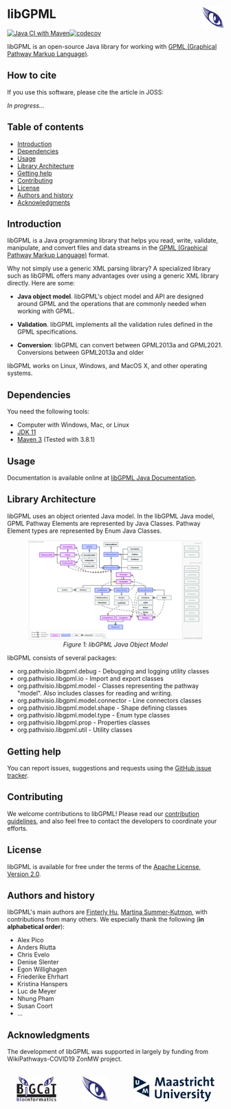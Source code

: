 libGPML<img width="10%" align="right" src=".graphics/bigcateye.svg">
=============================================================================

[![Java CI with Maven](https://github.com/PathVisio/libGPML/actions/workflows/maven.yml/badge.svg)](https://github.com/PathVisio/libGPML/actions/workflows/maven.yml)[![codecov](https://codecov.io/gh/PathVisio/libGPML/branch/main/graph/badge.svg?token=xJbZhucQun)](https://codecov.io/gh/PathVisio/libGPML)

libGPML is an open-source Java library for working with [GPML (Graphical Pathway Markup Language)](https://pathvisio.github.io/documentation/GPML). 

How to cite
-----------------
If you use this software, please cite the article in JOSS:

*In progress...*

Table of contents
-----------------
* [Introduction](#introduction)
* [Dependencies](#dependencies)
* [Usage](#usage)
* [Library Architecture](#library-architecture)
* [Getting help](#getting-help)
* [Contributing](#contributing)
* [License](#license)
* [Authors and history](#authors-and-history)
* [Acknowledgments](#authors-and-acknowledgments)

Introduction
------------

libGPML is a Java programming library that helps you read, write, validate, manipulate, and convert files and data streams in the [GPML (Graphical Pathway Markup Language)](https://pathvisio.github.io/documentation/GPML) format.  

Why not simply use a generic XML parsing library?  A specialized library such as libGPML offers many advantages over using a generic XML library directly.  Here are some:

* **Java object model**.  libGPML's object model and API are designed around GPML and the operations that are commonly needed when working with GPML.

* **Validation**. libGPML implements all the validation rules defined in the GPML specifications.

* **Conversion**: libGPML can convert between GPML2013a and GPML2021. Conversions between GPML2013a and older 

libGPML works on Linux, Windows, and  MacOS X, and other operating systems. 

Dependencies
------------
You need the following tools:

* Computer with Windows, Mac, or Linux
* [JDK 11](https://www.oracle.com/technetwork/java/javase/downloads/jdk11-downloads-5066655.html)
* [Maven 3](https://maven.apache.org/) (Tested with 3.8.1)

Usage
-----
Documentation is available online at [libGPML Java Documentation](https://pathvisio.org/libgpml-javadoc/).

Library Architecture
------------
libGPML uses an object oriented Java model. In the libGPML Java model, GPML Pathway Elements are represented by Java Classes.  Pathway Element types are represented by Enum Java Classes.

<p align="center">
  <img width="80%" src=".graphics/libgpml_diagram.svg">
  <br>
  <em>Figure 1: libGPML Java Object Model</em>
</p>

libGPML consists of several packages: 
- org.pathvisio.libgpml.debug - Debugging and logging utility classes
- org.pathvisio.libgpml.io - Import and export classes
- org.pathvisio.libgpml.model - Classes representing the pathway "model". Also includes classes for reading and writing. 
- org.pathvisio.libgpml.model.connector - Line connectors classes
- org.pathvisio.libgpml.model.shape - Shape defining classes
- org.pathvisio.libgpml.model.type - Enum type classes 
- org.pathvisio.libgpml.prop - Properties classes
- org.pathvisio.libgpml.util - Utility classes

Getting help
------------
You can report issues, suggestions and requests using the [GitHub issue tracker](https://github.com/libGPML/issues).  

Contributing
------------
We welcome contributions to libGPML!  Please read our [contribution guidelines](CONTRIBUTING.md), and also feel free to contact the developers to coordinate your efforts.


License
-------
libGPML is available for free under the terms of the [Apache License, Version 2.0](LICENSE).


Authors and history
---------------------------
libGPML's main authors are [Finterly Hu](https://github.com/Finterly), [Martina Summer-Kutmon](https://github.com/mkutmon), with contributions from many others.  We especially thank the following (**in alphabetical order**):
* Alex Pico
* Anders Riutta
* Chris Evelo
* Denise Slenter
* Egon Willighagen
* Friederike Ehrhart 
* Kristina Hanspers 
* Luc de Meyer
* Nhung Pham
* Susan Coort
* ... 

Acknowledgments
---------------

The development of libGPML was supported in largely by funding from WikiPathways-COVID19 ZonMW project.

<br>
<div align="center">
    <img valign="middle"  height="60" src=".graphics/bigcat.gif">
  &nbsp;&nbsp;&nbsp;&nbsp;&nbsp;&nbsp;
  &nbsp;&nbsp;&nbsp;&nbsp;&nbsp;&nbsp;
    <img valign="middle" height="60" src=".graphics/bigcateye.svg">
  &nbsp;&nbsp;&nbsp;&nbsp;&nbsp;&nbsp;
  &nbsp;&nbsp;&nbsp;&nbsp;&nbsp;&nbsp;
    <img valign="middle" height="60" src=".graphics/maastricht_university_logo2017.svg">
</div>
